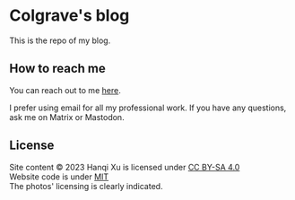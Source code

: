 # Colgrave's blog
This is the repo of my blog.

## How to reach me
You can reach out to me [here](https://hanqixu.com/contact/).

I prefer using email for all my professional work. If you have any questions, ask me on Matrix or Mastodon.

## License
Site content © 2023 Hanqi Xu is licensed under [CC BY-SA 4.0](https://creativecommons.org/licenses/by-sa/4.0/)  
Website code is under [MIT](https://codeberg.org/Colgrave/blog/src/branch/main/LICENSE)  
The photos' licensing is clearly indicated.

